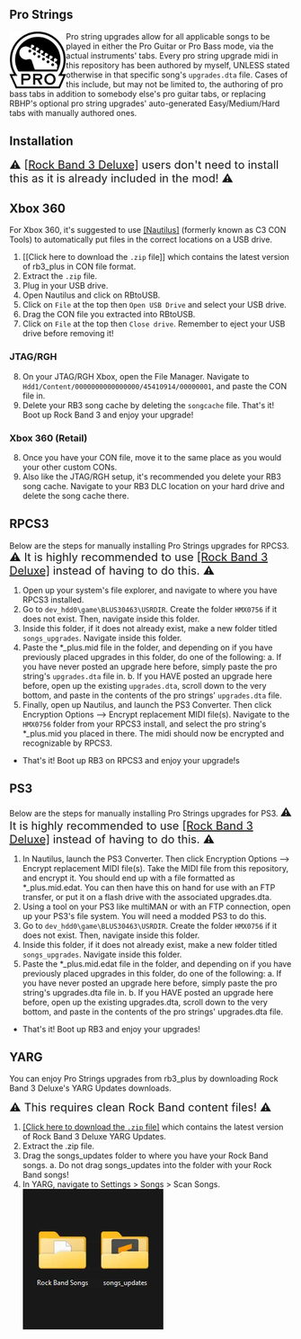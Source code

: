 ## Pro Strings
<img src="../dependencies/progtr.png" width="20%" height="20%" align="left"> Pro string upgrades allow for all applicable songs to be played in either the Pro Guitar or Pro Bass mode, via the actual instruments' tabs. Every pro string upgrade midi in this repository has been authored by myself, UNLESS stated otherwise in that specific song's `upgrades.dta` file. Cases of this include, but may not be limited to, the authoring of pro bass tabs in addition to somebody else's pro guitar tabs, or replacing RBHP's optional pro string upgrades' auto-generated Easy/Medium/Hard tabs with manually authored ones.

## Installation
<span style="font-size:20px">⚠️ <a target="_blank" href="https://rb3dx.milohax.org/install">[Rock Band 3 Deluxe]</a> users don't need to install this as it is already included in the mod! ⚠️</span>

## Xbox 360
For Xbox 360, it's suggested to use [[Nautilus]](https://nemosnautilus.com/nautilus/) (formerly known as C3 CON Tools) to automatically put files in the correct locations on a USB drive.
1. [[Click here to download the `.zip` file]] which contains the latest version of rb3_plus in CON file format.
2. Extract the `.zip` file.
3. Plug in your USB drive.
4. Open Nautilus and click on RBtoUSB.
5. Click on `File` at the top then `Open USB Drive` and select your USB drive.
6. Drag the CON file you extracted into RBtoUSB.
7. Click on `File` at the top then `Close drive`. Remember to eject your USB drive before removing it!
### JTAG/RGH
8. On your JTAG/RGH Xbox, open the File Manager. Navigate to ```Hdd1/Content/0000000000000000/45410914/00000001```, and paste the CON file in.
9. Delete your RB3 song cache by deleting the ```songcache``` file.
That's it! Boot up Rock Band 3 and enjoy your upgrade!

### Xbox 360 (Retail)
8. Once you have your CON file, move it to the same place as you would your other custom CONs.
9. Also like the JTAG/RGH setup, it's recommended you delete your RB3 song cache. Navigate to your RB3 DLC location on your hard drive and delete the song cache there.

## RPCS3
Below are the steps for manually installing Pro Strings upgrades for RPCS3.
<span style="font-size:20px">⚠️ It is highly recommended to use <a target="_blank" href="https://rb3dx.milohax.org/install">[Rock Band 3 Deluxe]</a> instead of having to do this. ⚠️</span>

1. Open up your system's file explorer, and navigate to where you have RPCS3 installed. 
2. Go to ```dev_hdd0\game\BLUS30463\USRDIR```. Create the folder ```HMX0756``` if it does not exist. Then, navigate inside this folder.
3. Inside this folder, if it does not already exist, make a new folder titled ```songs_upgrades```. Navigate inside this folder.
4. Paste the *_plus.mid file in the folder, and depending on if you have previously placed upgrades in this folder, do one of the following:
  a. If you have never posted an upgrade here before, simply paste the pro string's `upgrades.dta` file in.
  b. If you HAVE posted an upgrade here before, open up the existing `upgrades.dta`, scroll down to the very bottom, and paste in the contents of the pro strings' `upgrades.dta` file.
5. Finally, open up Nautilus, and launch the PS3 Converter. Then click Encryption Options --> Encrypt replacement MIDI file(s). Navigate to the ```HMX0756``` folder from your RPCS3 install, and select the pro string's *_plus.mid you placed in there. The midi should now be encrypted and recognizable by RPCS3.
- That's it! Boot up RB3 on RPCS3 and enjoy your upgrade!s

## PS3
Below are the steps for manually installing Pro Strings upgrades for PS3.
<span style="font-size:20px">⚠️ It is highly recommended to use <a target="_blank" href="https://rb3dx.milohax.org/install">[Rock Band 3 Deluxe]</a> instead of having to do this. ⚠️</span>

1. In Nautilus, launch the PS3 Converter. Then click Encryption Options --> Encrypt replacement MIDI file(s). Take the MIDI file from this repository, and encrypt it. You should end up with a file formatted as *_plus.mid.edat. You can then have this on hand for use with an FTP transfer, or put it on a flash drive with the associated upgrades.dta.
2. Using a tool on your PS3 like multiMAN or with an FTP connection, open up your PS3's file system. You will need a modded PS3 to do this.
3. Go to ```dev_hdd0\game\BLUS30463\USRDIR```. Create the folder ```HMX0756``` if it does not exist. Then, navigate inside this folder.
4. Inside this folder, if it does not already exist, make a new folder titled ```songs_upgrades```. Navigate inside this folder.
5. Paste the *_plus.mid.edat file in the folder, and depending on if you have previously placed upgrades in this folder, do one of the following:
  a. If you have never posted an upgrade here before, simply paste the pro string's upgrades.dta file in.
  b. If you HAVE posted an upgrade here before, open up the existing upgrades.dta, scroll down to the very bottom, and paste in the contents of the pro strings' upgrades.dta file.
- That's it! Boot up RB3 and enjoy your upgrades!

## YARG
You can enjoy Pro Strings upgrades from rb3_plus by downloading Rock Band 3 Deluxe's YARG Updates downloads.

<span style="font-size:20px">⚠️ This requires clean Rock Band content files! ⚠️</span>

1. [[Click here to download the `.zip` file]](https://nightly.link/hmxmilohax/rock-band-3-deluxe/workflows/build/develop/RB3DX-YARG-Updates.zip) which contains the latest version of Rock Band 3 Deluxe YARG Updates.
2. Extract the .zip file.
3. Drag the songs_updates folder to where you have your Rock Band songs.
  a. Do not drag songs_updates into the folder with your Rock Band songs!
4. In YARG, navigate to Settings > Songs > Scan Songs.
![example_YARG_folder](../dependencies/example_YARG_folder.webp?raw=true "Example YARG folder")


